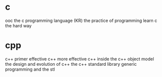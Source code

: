 # c
ooc
the c programming language (KR)
the practice of programming
learn c the hard way

# cpp
c++ primer
effective c++
more effective c++
inside the c++ object model
the design and evolution of c++
the c++ standard library
generic programming and the stl